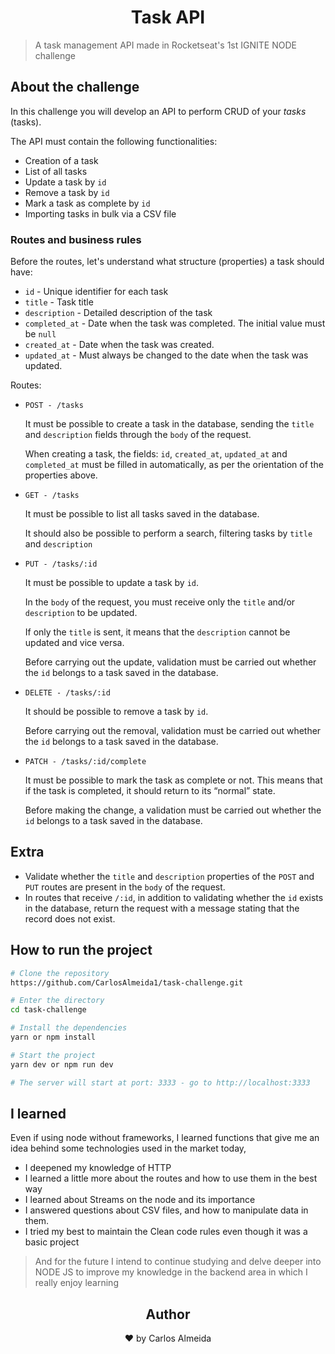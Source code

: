 # <div align="center">Task API</div>

> A task management API made in Rocketseat's 1st IGNITE NODE challenge

## About the challenge

In this challenge you will develop an API to perform CRUD of your *tasks* (tasks).

The API must contain the following functionalities:

- Creation of a task
- List of all tasks
- Update a task by `id`
- Remove a task by `id`
- Mark a task as complete by `id`
- Importing tasks in bulk via a CSV file

### Routes and business rules

Before the routes, let's understand what structure (properties) a task should have:

- `id` - Unique identifier for each task
- `title` - Task title
- `description` - Detailed description of the task
- `completed_at` - Date when the task was completed. The initial value must be `null`
- `created_at` - Date when the task was created.
- `updated_at` - Must always be changed to the date when the task was updated.

Routes:

- `POST - /tasks`
    
     It must be possible to create a task in the database, sending the `title` and `description` fields through the `body` of the request.
    
     When creating a task, the fields: `id`, `created_at`, `updated_at` and `completed_at` must be filled in automatically, as per the orientation of the properties above.
    
- `GET - /tasks`
    
     It must be possible to list all tasks saved in the database.
    
     It should also be possible to perform a search, filtering tasks by `title` and `description`
    
- `PUT - /tasks/:id`
    
     It must be possible to update a task by `id`.
    
     In the `body` of the request, you must receive only the `title` and/or `description` to be updated.
    
     If only the `title` is sent, it means that the `description` cannot be updated and vice versa.
    
     Before carrying out the update, validation must be carried out whether the `id` belongs to a task saved in the database.
    
- `DELETE - /tasks/:id`
    
     It should be possible to remove a task by `id`.
    
     Before carrying out the removal, validation must be carried out whether the `id` belongs to a task saved in the database.
    
- `PATCH - /tasks/:id/complete`
    
     It must be possible to mark the task as complete or not. This means that if the task is completed, it should return to its “normal” state.
    
     Before making the change, a validation must be carried out whether the `id` belongs to a task saved in the database.


## Extra
- Validate whether the `title` and `description` properties of the `POST` and `PUT` routes are present in the `body` of the request.
- In routes that receive `/:id`, in addition to validating whether the `id` exists in the database, return the request with a message stating that the record does not exist.

## How to run the project

```bash 
# Clone the repository
https://github.com/CarlosAlmeida1/task-challenge.git

# Enter the directory
cd task-challenge

# Install the dependencies
yarn or npm install

# Start the project
yarn dev or npm run dev

# The server will start at port: 3333 - go to http://localhost:3333
```

## I learned

Even if using node without frameworks, I learned functions that give me an idea behind some technologies used in the market today,

- I deepened my knowledge of HTTP
- I learned a little more about the routes and how to use them in the best way
- I learned about Streams on the node and its importance
- I answered questions about CSV files, and how to manipulate data in them.
- I tried my best to maintain the Clean code rules even though it was a basic project

> And for the future I intend to continue studying and delve deeper into NODE JS to improve my knowledge in the backend area in which I really enjoy learning

<div align="center">

## Author

❤️ by Carlos Almeida
</div>
